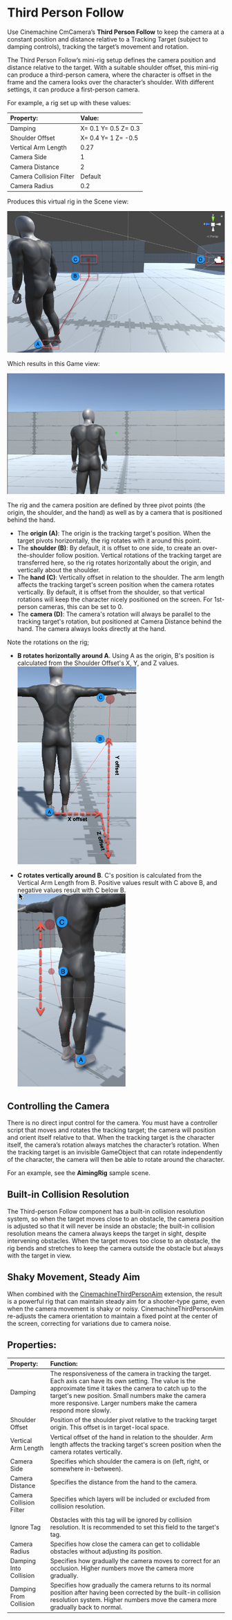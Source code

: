# Third Person Follow
Use Cinemachine CmCamera’s **Third Person Follow** to keep the camera at a constant position and distance relative to a Tracking Target (subject to damping controls), tracking the target’s movement and rotation.

The Third Person Follow’s mini-rig setup defines the camera position and distance relative to the target. With a suitable shoulder offset, this mini-rig can produce a third-person camera, where the character is offset in the frame and the camera looks over the character’s shoulder. With different settings, it can produce a first-person camera.

For example, a rig set up with these values:


| **Property:**           | **Value:**               |
| :---------------------- | :----------------------- |
| Damping                 | X= 0.1   Y= 0.5   Z= 0.3 |
| Shoulder Offset         | X= 0.4   Y= 1   Z= -0.5  |
| Vertical Arm Length     | 0.27                     |
| Camera Side             | 1                        |
| Camera Distance         | 2                        |
| Camera Collision Filter | Default                  |
| Camera Radius           | 0.2                      |

Produces this virtual rig in the Scene view:




![](images/CinemachineRigSceneView.png)

Which results in this Game view:



![](images/CinemachineRigGameViewExample.png)





The rig and the camera position are defined by three pivot points (the origin, the shoulder, and the hand) as well as by a camera that is positioned behind the hand.

- The **origin (A)**: The origin is the tracking target's position. When the target pivots horizontally, the rig rotates with it around this point.
- The **shoulder (B)**: By default, it is offset to one side, to create an over-the-shoulder follow position. Vertical rotations of the tracking target are transferred here, so the rig rotates horizontally about the origin, and vertically about the shoulder.
- The **hand (C)**: Vertically offset in relation to the shoulder. The arm length affects the tracking target's screen position when the camera rotates vertically. By default, it is offset from the shoulder, so that vertical rotations will keep the character nicely positioned on the screen. For 1st-person cameras, this can be set to 0.
- The **camera (D)**: The camera's rotation will always be parallel to the tracking target's rotation, but positioned at Camera Distance behind the hand. The camera always looks directly at the hand. 

Note the rotations on the rig;</br>

- **B rotates horizontally around A**. Using A as the origin, B's position is calculated from the Shoulder Offset's X, Y, and Z values.</br>
   ![](images/CMShoulderOffsetexample.png)

- **C rotates vertically around B**. C's position is calculated from the Vertical Arm Length from B. Positive values result with C above B, and negative values result with C below B.</br>
   ![](images/CMVerticalDistanceexample.png) 



## Controlling the Camera

There is no direct input control for the camera. You must have a controller script that moves and rotates the tracking target; the camera will position and orient itself relative to that. When the tracking target is the character itself, the camera’s rotation always matches the character’s rotation. When the tracking target is an invisible GameObject that can rotate independently of the character, the camera will then be able to rotate around the character.

For an example, see the **AimingRig** sample scene.


## Built-in Collision Resolution

The Third-person Follow component has a built-in collision resolution system, so when the target moves close to an obstacle, the camera position is adjusted so that it will never be inside an obstacle; the built-in collision resolution means the camera always keeps the target in sight, despite intervening obstacles. When the target moves too close to an obstacle, the rig bends and stretches to keep the camera outside the obstacle but always with the target in view.

## Shaky Movement, Steady Aim

When combined with the [CinemachineThirdPersonAim](CinemachineThirdPersonAim.md) extension, the result is a powerful rig that can maintain steady aim for a shooter-type game, even when the camera movement is shaky or noisy. CinemachineThirdPersonAim re-adjusts the camera orientation to maintain a fixed point at the center of the screen, correcting for variations due to camera noise.

## Properties:

|**Property:**|**Function:**|
|:---|:---|
| Damping                 | The responsiveness of the camera in tracking the target. Each axis can have its own setting. The value is the approximate time it takes the camera to catch up to the target's new position. Small numbers make the camera more responsive. Larger numbers make the camera respond more slowly. |
| Shoulder Offset         | Position of the shoulder pivot relative to the tracking target origin. This offset is in target-local space. |
| Vertical Arm Length     | Vertical offset of the hand in relation to the shoulder. Arm length affects the tracking target's screen position when the camera rotates vertically. |
| Camera Side             | Specifies which shoulder the camera is on (left, right, or somewhere in-between). |
| Camera Distance         | Specifies the distance from the hand to the camera.                |
| Camera Collision Filter | Specifies which layers will be included or excluded from collision resolution. |
| Ignore Tag              | Obstacles with this tag will be ignored by collision resolution. It is recommended to set this field to the target's tag. |
| Camera Radius           | Specifies how close the camera can get to collidable obstacles without adjusting its position. |
| Damping Into Collision  | Specifies how gradually the camera moves to correct for an occlusion. Higher numbers move the camera more gradually.|
| Damping From Collision  | Specifies how gradually the camera returns to its normal position after having been corrected by the built-in collision resolution system. Higher numbers move the camera more gradually back to normal.|
